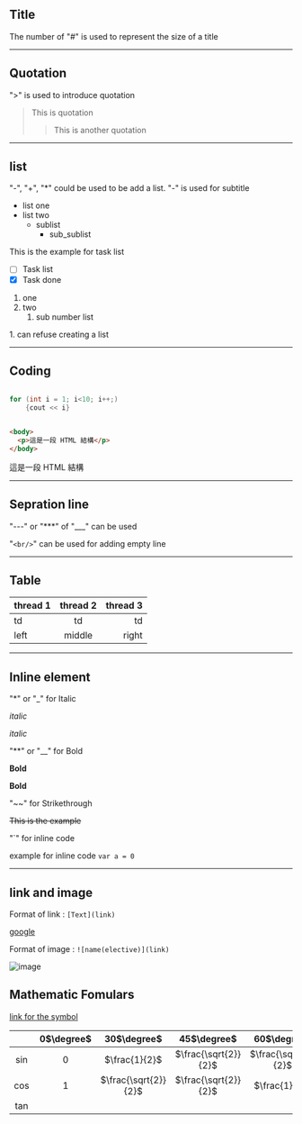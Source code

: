 ## Title 

The number of "#" is used to represent the size of a title 

---

## Quotation 

">" is used to introduce quotation

>This is quotation 
>>This is another quotation

---

## list

"-", "+", "*" could be used to be add a list.
"-" is used for subtitle

- list one
- list two
  - sublist
    - sub_sublist

This is the example for task list 

- [ ] Task list
- [X] Task done

1. one 
2. two
   1. sub number list

1\. can refuse creating a list

---

## Coding


```cpp

for (int i = 1; i<10; i++;)
    {cout << i}

```

```html

<body>
  <p>這是一段 HTML 結構</p>
</body>

```

<body>
  <p>這是一段 HTML 結構</p>
</body>

---

## Sepration line

"---" or "***" of "___" can be used

"`<br/>`" can be used for adding empty line

--- 

## Table 

| thread 1 | thread 2 | thread 3 |
| :------- | :------: | -------: |
| td       |    td    |       td |
| left     |  middle  |    right |


---

## Inline element

"*" or "_"  for Italic 

*italic*

_italic_

"**" or "__" for Bold

**Bold**

**Bold**

"~~" for Strikethrough

~~This is the example~~

"`" for inline code

example for inline code `var a = 0`

--- 

## link and image

Format of link : `[Text](link)`

[google](https://www.google.com.hk)

Format of image : `![name(elective)](link)`

![image](D:\0_jeremy\sin.jfif)


## Mathematic Fomulars

[link for the symbol](https://csrgxtu.github.io/2015/03/20/Writing-Mathematic-Fomulars-in-Markdown/)

|        | 0$\degree$ |  30$\degree$  |     45$\degree$      | 60$\degree$ | 90$\degree$ |
| :----: | :--------: | :-----------: | :------------------: | :---------: | :---------: |
| $\sin$ |     0      | $\frac{1}{2}$ | $\frac{\sqrt{2}}{2}$ |$\frac{\sqrt{2}}{2}$|1|
| $\cos$ |     1     | $\frac{\sqrt{2}}{2}$ | $\frac{\sqrt{2}}{2}$ |$\frac{1}{2}$| 0|
| $\tan$ |

